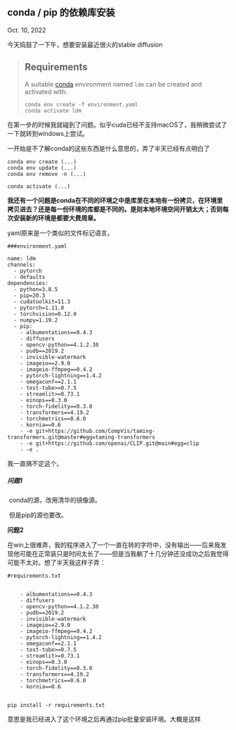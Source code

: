 ## conda / pip 的依赖库安装

Oct. 10, 2022



今天捣鼓了一下午，想要安装最近很火的stable diffusion



> ## Requirements
>
> A suitable [conda](https://conda.io/) environment named `ldm` can be created and activated with:
>
> ```
> conda env create -f environment.yaml
> conda activate ldm
> ```





在第一步的时候我就碰到了问题。似乎cuda已经不支持macOS了，我稍微尝试了一下就转到windows上尝试。

一开始是不了解conda的这些东西是什么意思的，弄了半天已经有点明白了

```
conda env create (...)
conda env update (...)
conda env remove -n (...)

conda activate (...)
```

**我还有一个问题是conda在不同的环境之中是库里在本地有一份拷贝，在环境里拷贝进去？还是每一份环境的库都是不同的。是则本地环境空间开销太大；否则每次安装新的环境是都要大费周章。**



yaml原来是一个类似的文件标记语言。

```
###environment.yaml

name: ldm
channels:
  - pytorch
  - defaults
dependencies:
  - python=3.8.5
  - pip=20.3
  - cudatoolkit=11.3
  - pytorch=1.11.0
  - torchvision=0.12.0
  - numpy=1.19.2
  - pip:
    - albumentations==0.4.3
    - diffusers
    - opencv-python==4.1.2.30
    - pudb==2019.2
    - invisible-watermark
    - imageio==2.9.0
    - imageio-ffmpeg==0.4.2
    - pytorch-lightning==1.4.2
    - omegaconf==2.1.1
    - test-tube>=0.7.5
    - streamlit>=0.73.1
    - einops==0.3.0
    - torch-fidelity==0.3.0
    - transformers==4.19.2
    - torchmetrics==0.6.0
    - kornia==0.6
    - -e git+https://github.com/CompVis/taming-transformers.git@master#egg=taming-transformers
    - -e git+https://github.com/openai/CLIP.git@main#egg=clip
    - -e .
```

我一直搞不定这个。

##### 问题1

​	conda的源，改用清华的镜像源。

​	但是pip的源也要改。

**问题2**

​	在win上很难弄，我的程序进入了一个一直在转的字符中，没有输出——后来我发现他可能在正常装只是时间太长了——但是当我躺了十几分钟还没成功之后我觉得可能不太对。想了半天我这样子弄：





```
#requirements.txt


    - albumentations==0.4.3
    - diffusers
    - opencv-python==4.1.2.30
    - pudb==2019.2
    - invisible-watermark
    - imageio==2.9.0
    - imageio-ffmpeg==0.4.2
    - pytorch-lightning==1.4.2
    - omegaconf==2.1.1
    - test-tube>=0.7.5
    - streamlit>=0.73.1
    - einops==0.3.0
    - torch-fidelity==0.3.0
    - transformers==4.19.2
    - torchmetrics==0.6.0
    - kornia==0.6
    
    
pip install -r requirements.txt
```

意思是我已经进入了这个环境之后再通过pip批量安装环境。大概是这样

